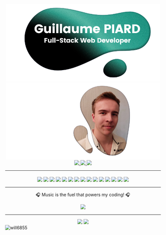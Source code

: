 <!-- HEADER -->
<div align="center"> 

  <!-- IMAGES -->
  <div align="center"> 
      <img height="250" src="github-header-part1.png">
      <img height="250" src="github-header-part2.png">
  </div>

  <!-- LINKEDIN -->
  <a href="https://linkedin.com/in/piard-guillaume" target="_blank">
    <img src="https://ziadoua.github.io/m3-Markdown-Badges/badges/LinkedIn/linkedin1.svg"/>
  </a>
  <!-- MAIL -->
  <a href="mailto:gpiard27@gmail.com" target="_blank">
    <img src="https://ziadoua.github.io/m3-Markdown-Badges/badges/Mail/mail1.svg"/>
  </a>
  <!-- PORTFOLIO -->
  <a href="https://guillaume-piard.fr/" target="_blank">
    <img src="https://ziadoua.github.io/m3-Markdown-Badges/badges/MyPortfolio/myportfolio1.svg"/>
  </a>
</div>

<hr>

<!-- SKILLS -->
<div align="center" style="margin-top: 20px;">
  <img height="20" src="https://ziadoua.github.io/m3-Markdown-Badges/badges/HTML/html2.svg"/>
  <img height="20" src="https://ziadoua.github.io/m3-Markdown-Badges/badges/CSS/css2.svg"/>
  <img height="20" src="https://ziadoua.github.io/m3-Markdown-Badges/badges/Javascript/javascript2.svg"/>
  <img height="20" src="https://ziadoua.github.io/m3-Markdown-Badges/badges/TypeScript/typescript2.svg"/>
  <img height="20" src="https://ziadoua.github.io/m3-Markdown-Badges/badges/PHP/php2.svg"/>
  <img height="20" src="https://ziadoua.github.io/m3-Markdown-Badges/badges/Python/python2.svg"/>
  <img height="20" src="https://ziadoua.github.io/m3-Markdown-Badges/badges/Java/java2.svg"/>
  <img height="20" src="https://ziadoua.github.io/m3-Markdown-Badges/badges/Symfony/symfony2.svg"/>
  <img height="20" src="https://ziadoua.github.io/m3-Markdown-Badges/badges/Flask/flask2.svg"/>
  <img height="20" src="https://ziadoua.github.io/m3-Markdown-Badges/badges/NextJS/nextjs2.svg"/>
  <img height="20" src="https://ziadoua.github.io/m3-Markdown-Badges/badges/TailwindCSS/tailwindcss2.svg"/>
  <img height="20" src="https://ziadoua.github.io/m3-Markdown-Badges/badges/Bootstrap/bootstrap2.svg"/>
  <img height="20" src="https://ziadoua.github.io/m3-Markdown-Badges/badges/MySQL/mysql2.svg"/>
  <img height="20" src="https://ziadoua.github.io/m3-Markdown-Badges/badges/NodeJS/nodejs2.svg"/>
  <img height="20" src="https://ziadoua.github.io/m3-Markdown-Badges/badges/Git/git2.svg"/>
</div>

<hr>

<!-- MUSIC (SPOTIFY) -->
<div align="center"> 
  <span align="center">🎧 Music is the fuel that powers my coding! 🎧</span>
  <br><br>
  <img src="https://spotify-github-profile.kittinanx.com/api/view?uid=mugi68wp18m0knxwaf182sdk5&cover_image=true&theme=novatorem&show_offline=true&background_color=121212&interchange=false&bar_color=53b14f&bar_color_cover=false"/>
</div>

<hr>

<!-- STATISTICS -->
<div align="center"> 
  <img height="150" src="http://github-profile-summary-cards.vercel.app/api/cards/productive-time?username=Will6855&theme=transparent&utcOffset=+1"/>
  <img height="150" src="http://github-profile-summary-cards.vercel.app/api/cards/profile-details?username=Will6855&theme=transparent"/>
</div>

<!-- PROFILE VIEWS -->
<div align="left">
  <img src="https://komarev.com/ghpvc/?username=will6855&label=Views&color=000000" alt="will6855" /> 
</div>

